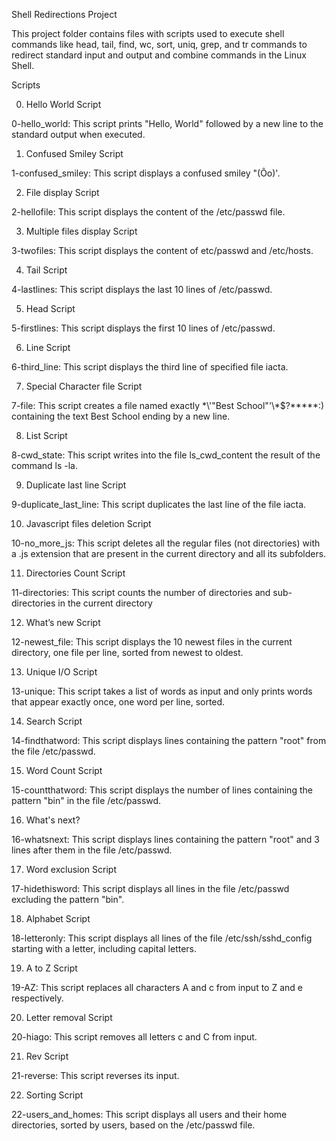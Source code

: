 Shell Redirections Project

This project folder contains files with scripts used to execute shell commands like head, tail, find, wc, sort, uniq, grep, and tr commands to redirect standard input and output and combine commands in the Linux Shell.

Scripts

0. Hello World Script

0-hello_world: This script prints "Hello, World" followed by a new line to the standard output when 	executed.

1. Confused Smiley Script

1-confused_smiley: This script displays a confused smiley "(Ôo)'.

2. File display Script

2-hellofile: This script displays the content of the /etc/passwd file.

3. Multiple files display Script

3-twofiles: This script displays the content of etc/passwd and /etc/hosts.

4. Tail Script

4-lastlines: This script displays the last 10 lines of /etc/passwd.

5. Head Script

5-firstlines: This script displays the first 10 lines of /etc/passwd.

6. Line Script

6-third_line: This script displays the third line of specified file iacta.

7. Special Character file Script

7-file: This script creates a file named exactly \*\\'"Best School"\'\\*$\?\*\*\*\*\*:) containing the text Best School ending by a new line.

8. List Script

8-cwd_state: This script writes into the file ls_cwd_content the result of the command ls -la.

9. Duplicate last line Script

9-duplicate_last_line: This script duplicates the last line of the file iacta.

10. Javascript files deletion Script

10-no_more_js: This script deletes all the regular files (not directories) with a .js extension that are present in the current directory and all its subfolders.

11. Directories Count Script

11-directories: This script counts the number of directories and sub-directories in the current directory

12. What’s new Script

12-newest_file: This script displays the 10 newest files in the current directory, one file per line, sorted from newest to oldest.

13. Unique I/O Script

13-unique: This script takes a list of words as input and only prints words that appear exactly once, one word per line, sorted.

14. Search Script

14-findthatword: This script displays lines containing the pattern "root" from the file /etc/passwd.

15. Word Count Script

15-countthatword: This script displays the number of lines containing the pattern "bin" in the file /etc/passwd.

16. What's next?

16-whatsnext: This script displays lines containing the pattern "root" and 3 lines after them in the file /etc/passwd.

17. Word exclusion Script

17-hidethisword: This script displays all lines in the file /etc/passwd excluding the pattern "bin".

18. Alphabet Script

18-letteronly: This script displays all lines of the file /etc/ssh/sshd_config starting with a letter, including capital letters.

19. A to Z Script

19-AZ: This script replaces all characters A and c from input to Z and e respectively.

20. Letter removal Script

20-hiago: This script removes all letters c and C from input.

21. Rev Script

21-reverse: This script reverses its input.

22. Sorting Script

22-users_and_homes: This script displays all users and their home directories, sorted by users, based on the /etc/passwd file.